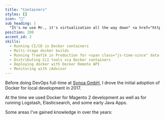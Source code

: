 ```yaml
---
title: "Containers"
styles: []
icon: "🐳"
sub_heading: |
  "It's no use Mr., it's virtualization all the way down" <a href="https://en.wikipedia.org/wiki/Turtles_all_the_way_down">🐢</a>
position: 200
accent_id: 2
skills:
  - Running CI/CD in Docker containers
  - Multi-stage docker builds
  - Running Traefik in Production for <span class="js-time-since" data-year="2018">4</span> years
  - Distributing CLI tools via Docker containers
  - Deploying docker with Docker Remote API
  - Monitoring with cAdvisor
---
```


Before doing DevOps full-time at [Synoa GmbH](https://synoa.de/), I drove the initial adoption of Docker for local development in 2017.

At the time we used Docker for Magento 2 development as well as for running Logstash, Elasticsearch, and some early Java Apps.

Some areas I've gained knowledge in over the years:
